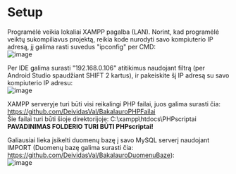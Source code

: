 # Setup
Programėlė veikia lokaliai XAMPP pagalba (LAN).
Norint, kad programėlė veiktų sukompiliavus projektą, reikia kode nurodyti savo kompiuterio IP adresą, jį galima rasti suvedus "ipconfig" per CMD:<br>
![image](https://github.com/DeividasVal/Bakalauras/assets/105603552/3d663b37-f76d-4f03-bb87-2026730e088c)

Per IDE galima surasti "192.168.0.106" atitikimus naudojant filtrą (per Android Studio spaudžiant SHIFT 2 kartus), ir pakeiskite šį IP adresą su savo kompiuterio IP adresu:<br>
![image](https://github.com/DeividasVal/Bakalauras/assets/105603552/ed46f4c1-504b-41a2-89fe-9143ab6892ab)

XAMPP serveryje turi būti visi reikalingi PHP failai, juos galima surasti čia: https://github.com/DeividasVal/BakalauroPHPFailai<br>
Šie failai turi būti šioje direktorijoje: C:\xampp\htdocs\PHPscriptai **PAVADINIMAS FOLDERIO TURI BŪTI PHPscriptai!**<br>

Galiausiai lieka įsikelti duomenų bazę į savo MySQL serverį naudojant IMPORT (Duomenų bazę galima surasti čia: https://github.com/DeividasVal/BakalauroDuomenuBaze):<br>
![image](https://github.com/DeividasVal/Bakalauras/assets/105603552/e087e547-93d3-420b-8a72-fed4caaf1483)

